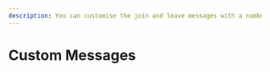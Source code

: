 ```yaml
---
description: You can customise the join and leave messages with a number of parameters.
---
```


# Custom Messages



